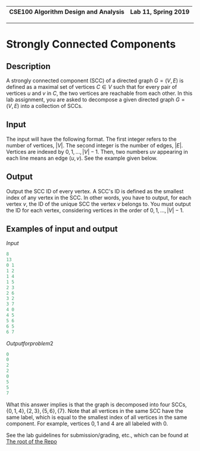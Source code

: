 | CSE100 Algorithm Design and Analysis | Lab 11, Spring 2019 |
| -- | -- |

---

# Strongly Connected Components

## Description

A strongly connected component (SCC) of a directed graph $G = (V, E)$ is defined as a maximal set of vertices $C \in V$ such that for every pair of vertices $u$ and $v$ in $C$, the two vertices are reachable from each other. In this lab assignment, you are asked to decompose a given directed graph $G = (V, E)$ into a collection of SCCs.

## Input

The input will have the following format. The first integer refers to the number of vertices, $|V|$. The second integer is the number of edges, $|E|$. Vertices are indexed by $0, 1, \dots, |V| - 1$. Then, two numbers $u v$ appearing in each line means an edge $(u, v)$. See the example given below.

## Output

Output the SCC ID of every vertex. A SCC's ID is defined as the smallest index of any vertex in the SCC. In other words, you have to output, for each vertex $v$, the ID of the unique SCC the vertex $v$ belongs to. You must output the ID for each vertex, considering vertices in the order of $0, 1, \dots, |V| - 1$.

## Examples of input and output

$Input$

```c++
8
13
0 1
1 2
1 4
1 5
2 3
2 6
3 2
3 7
4 0
4 5
5 6
6 5
6 7
```

$Output for problem 2$

```c++
0
0
2
2
0
5
5
7
```

What this answer implies is that the graph is decomposed into four SCCs, $\{0, 1, 4\}, \{2, 3\}, \{5, 6\}, \{7\}$. Note that all vertices in the same SCC have the same label, which is equal to the smallest index of all vertices in the same component. For example, vertices $0, 1$ and $4$ are all labeled with $0$.

See the lab guidelines for submission/grading, etc., which can be found at [The root of the Repo](https://github.com/adriandarian/CSE100/Labs)
